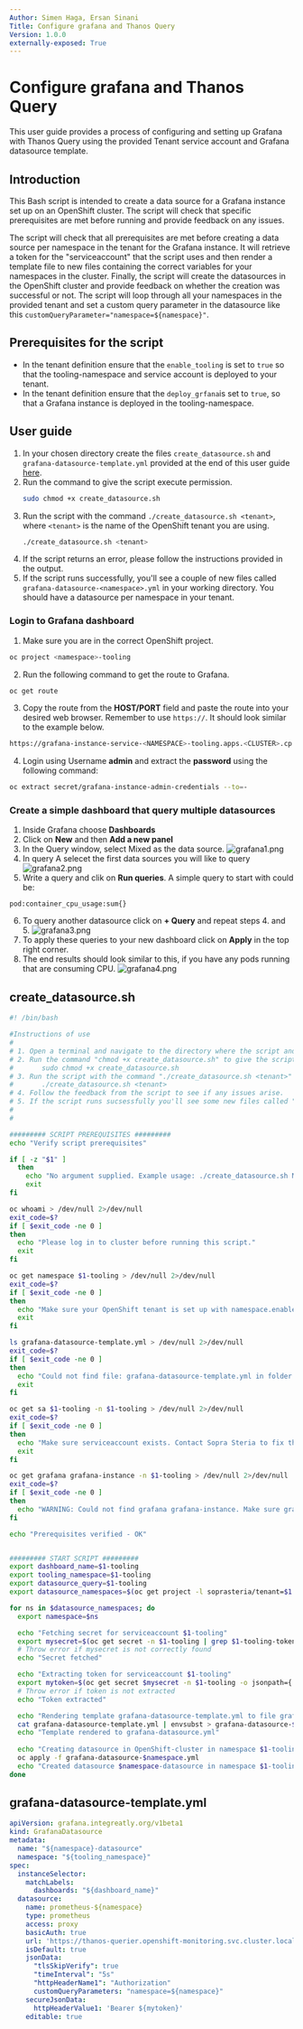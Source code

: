 ```yaml
---
Author: Simen Haga, Ersan Sinani
Title: Configure grafana and Thanos Query
Version: 1.0.0
externally-exposed: True
--- 
```



# Configure grafana and Thanos Query 

This user guide provides a process of configuring and setting up Grafana with Thanos Query using the provided Tenant service account and Grafana datasource template. 


## Introduction

This Bash script is intended to create a data source for a Grafana instance set up on an OpenShift cluster. The script will check that specific prerequisites are met before running and provide feedback on any issues.

The script will check that all prerequisites are met before creating a data source per namespace in the tenant for the Grafana instance. It will retrieve a token for the "serviceaccount" that the script uses and then render a template file to new files containing the correct variables for your namespaces in the cluster. Finally, the script will create the datasources in the OpenShift cluster and provide feedback on whether the creation was successful or not. The script will loop through all your namespaces in the provided tenant and set a custom query parameter in the datasource like this `customQueryParameter="namespace=${namespace}"`.

## Prerequisites for the script

- In the tenant definition ensure that the `enable_tooling` is set to `true` so that the tooling-namespace and service account is deployed to your tenant. 
- In the tenant definition ensure that the `deploy_grfana`is set to `true`, so that a Grafana instance is deployed in the tooling-namespace.


## User guide

1. In your chosen directory create the files `create_datasource.sh` and `grafana-datasource-template.yml` provided at the end of this user guide [here](#create_datasourcesh).
2. Run the command to give the script execute permission.
    ```bash
    sudo chmod +x create_datasource.sh
    ```
3. Run the script with the command `./create_datasource.sh <tenant>`, where `<tenant>` is the name of the OpenShift tenant you are using.
    ```bash
    ./create_datasource.sh <tenant>
    ```
4. If the script returns an error, please follow the instructions provided in the output.
5. If the script runs successfully, you'll see a couple of new files called `grafana-datasource-<namespace>.yml` in your working directory. You should have a datasource per namespace in your tenant.



### Login to Grafana dashboard
1. Make sure you are in the correct OpenShift project.
```bash
oc project <namespace>-tooling
```

2. Run the following command to get the route to Grafana.
```bash
oc get route
```
3. Copy the route from the **HOST/PORT** field and paste the route into your desired web browser. Remember to use `https://`. It should look similar to the example below.
```bash
https://grafana-instance-service-<NAMESPACE>-tooling.apps.<CLUSTER>.cp.<COMPANY.DOMAIN>
```
4. Login using Username **admin** and extract the **password** using the following command:
```bash
oc extract secret/grafana-instance-admin-credentials --to=-
```


### Create a simple dashboard that query multiple datasources

1. Inside Grafana choose **Dashboards**
2. Click on **New** and then **Add a new panel**
3. In the Query window, select Mixed as the data source.
![grafana1.png](../../../../img/Observability/grafana1.png)
4. In query A selecet the first data sources you will like to query
![grafana2.png](../../../../img/Observability/grafana3.png)
5. Write a query and clik on **Run queries**. A simple query to start with could be:
```query
pod:container_cpu_usage:sum{}
```
6. To query another datasource click on **+ Query** and repeat steps 4. and 5.
![grafana3.png](../../../../img/Observability/grafana3.png)
7. To apply these queries to your new dashboard click on **Apply** in the top right corner.
8. The end results should look similar to this, if you have any pods running that are consuming CPU.
![grafana4.png](../../../../img/Observability/grafana4.png)


## create_datasource.sh
```bash
#! /bin/bash

#Instructions of use
#
# 1. Open a terminal and navigate to the directory where the script and "grafana-datasource-template.yml" files are located.
# 2. Run the command "chmod +x create_datasource.sh" to give the script execute permission.
#    	sudo chmod +x create_datasource.sh
# 3. Run the script with the command "./create_datasource.sh <tenant>" (where "<tenant>" is the name of the OpenShift tenant you are using).
#   	./create_datasource.sh <tenant>
# 4. Follow the feedback from the script to see if any issues arise.
# 5. If the script runs sucsessfully you'll see some new files called "_grafana-datasource-<namespace>.yml_" in your working directory."
#
#

######### SCRIPT PREREQUISITES #########
echo "Verify script prerequisites"

if [ -z "$1" ]
  then
    echo "No argument supplied. Example usage: ./create_datasource.sh MYTENANTNAME"
    exit
fi

oc whoami > /dev/null 2>/dev/null
exit_code=$?
if [ $exit_code -ne 0 ]
then
  echo "Please log in to cluster before running this script."
  exit
fi

oc get namespace $1-tooling > /dev/null 2>/dev/null
exit_code=$?
if [ $exit_code -ne 0 ]
then
  echo "Make sure your OpenShift tenant is set up with namespace.enable_tooling: true. Contact Sopra Steria to fix this."
  exit
fi

ls grafana-datasource-template.yml > /dev/null 2>/dev/null
exit_code=$?
if [ $exit_code -ne 0 ]
then
  echo "Could not find file: grafana-datasource-template.yml in folder $(pwd). Make sure you follow the user guide from Sopra Steria when setting up the Grafana datasource."
  exit
fi

oc get sa $1-tooling -n $1-tooling > /dev/null 2>/dev/null
exit_code=$?
if [ $exit_code -ne 0 ]
then
  echo "Make sure serviceaccount exists. Contact Sopra Steria to fix this."
  exit
fi

oc get grafana grafana-instance -n $1-tooling > /dev/null 2>/dev/null
exit_code=$?
if [ $exit_code -ne 0 ]
then
  echo "WARNING: Could not find grafana grafana-instance. Make sure grafana is running to make use of datasource."
fi

echo "Prerequisites verified - OK"


######### START SCRIPT #########
export dashboard_name=$1-tooling
export tooling_namespace=$1-tooling
export datasource_query=$1-tooling
export datasource_namespaces=$(oc get project -l soprasteria/tenant=$1 --no-headers | cut -f1 -d " ")

for ns in $datasource_namespaces; do 
  export namespace=$ns    

  echo "Fetching secret for serviceaccount $1-tooling"
  export mysecret=$(oc get secret -n $1-tooling | grep $1-tooling-token | cut -f1 -d ' ')
  # Throw error if mysecret is not correctly found
  echo "Secret fetched"

  echo "Extracting token for serviceaccount $1-tooling"
  export mytoken=$(oc get secret $mysecret -n $1-tooling -o jsonpath={.data.token} | base64 -d)
  # Throw error if token is not extracted
  echo "Token extracted"

  echo "Rendering template grafana-datasource-template.yml to file grafana-datasoruce-$namespace.yml"
  cat grafana-datasource-template.yml | envsubst > grafana-datasource-$namespace.yml
  echo "Template rendered to grafana-datasource.yml"
  
  echo "Creating datasource in OpenShift-cluster in namespace $1-tooling"
  oc apply -f grafana-datasource-$namespace.yml
  echo "Created datasource $namespace-datasource in namespace $1-tooling"
done
```

## grafana-datasource-template.yml

```yaml title="grafana-datasource-template.yml"
apiVersion: grafana.integreatly.org/v1beta1
kind: GrafanaDatasource
metadata:
  name: "${namespace}-datasource" 
  namespace: "${tooling_namespace}" 
spec:
  instanceSelector:
    matchLabels:
      dashboards: "${dashboard_name}"
  datasource:
    name: prometheus-${namespace}
    type: prometheus
    access: proxy
    basicAuth: true
    url: 'https://thanos-querier.openshift-monitoring.svc.cluster.local:9092'
    isDefault: true
    jsonData:
      "tlsSkipVerify": true
      "timeInterval": "5s"
      "httpHeaderName1": "Authorization"
      customQueryParameters: "namespace=${namespace}"
    secureJsonData:
      httpHeaderValue1: 'Bearer ${mytoken}' 
    editable: true
```